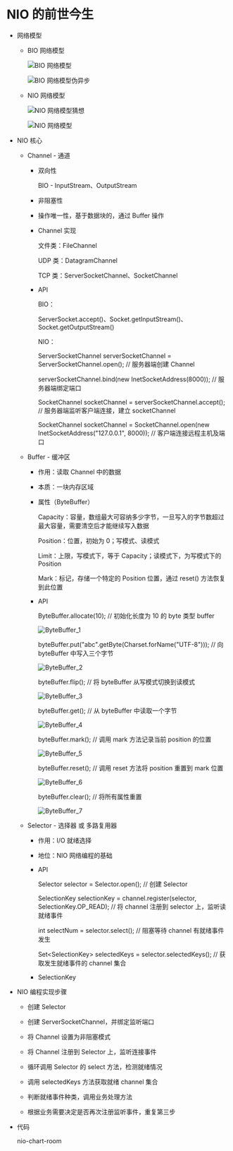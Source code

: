 # NIO 的前世今生

* 网络模型

  * BIO 网络模型

    ![BIO 网络模型](https://github.com/songor/java-io-learned/blob/master/capture/BIO%20%E7%BD%91%E7%BB%9C%E6%A8%A1%E5%9E%8B.PNG?raw=true)

    ![BIO 网络模型伪异步](https://github.com/songor/java-io-learned/blob/master/capture/BIO%20%E7%BD%91%E7%BB%9C%E6%A8%A1%E5%9E%8B%E4%BC%AA%E5%BC%82%E6%AD%A5.PNG?raw=true)

  * NIO 网络模型

    ![NIO 网络模型猜想](https://github.com/songor/java-io-learned/blob/master/capture/NIO%20%E7%BD%91%E7%BB%9C%E6%A8%A1%E5%9E%8B%E7%8C%9C%E6%83%B3.PNG?raw=true)

    ![NIO 网络模型](https://github.com/songor/java-io-learned/blob/master/capture/NIO%20%E7%BD%91%E7%BB%9C%E6%A8%A1%E5%9E%8B.PNG?raw=true)

* NIO 核心

  * Channel - 通道

    * 双向性

      BIO - InputStream、OutputStream

    * 非阻塞性

    * 操作唯一性，基于数据块的，通过 Buffer 操作

    * Channel 实现

      文件类：FileChannel

      UDP 类：DatagramChannel

      TCP 类：ServerSocketChannel、SocketChannel
      
    * API

      BIO：

      ServerSocket.accept()、Socket.getInputStream()、Socket.getOutputStream()

      NIO：

      ServerSocketChannel serverSocketChannel = ServerSocketChannel.open(); // 服务器端创建 Channel

      serverSocketChannel.bind(new InetSocketAddress(8000)); // 服务器端绑定端口

      SocketChannel socketChannel = serverSocketChannel.accept(); // 服务器端监听客户端连接，建立 socketChannel

      SocketChannel socketChannel = SocketChannel.open(new InetSocketAddress("127.0.0.1", 8000)); // 客户端连接远程主机及端口

  * Buffer - 缓冲区

    * 作用：读取 Channel 中的数据

    * 本质：一块内存区域

    * 属性（ByteBuffer）

      Capacity：容量，数组最大可容纳多少字节，一旦写入的字节数超过最大容量，需要清空后才能继续写入数据

      Position：位置，初始为 0；写模式、读模式

      Limit：上限，写模式下，等于 Capacity；读模式下，为写模式下的 Position

      Mark：标记，存储一个特定的 Position 位置，通过 reset() 方法恢复到此位置

    * API

      ByteBuffer.allocate(10); // 初始化长度为 10 的 byte 类型 buffer

      ![ByteBuffer_1](https://github.com/songor/java-io-learned/blob/master/capture/ByteBuffer_1.PNG?raw=true)

      byteBuffer.put("abc".getByte(Charset.forName("UTF-8"))); // 向 byteBuffer 中写入三个字节

      ![ByteBuffer_2](https://github.com/songor/java-io-learned/blob/master/capture/ByteBuffer_2.PNG?raw=true)

      byteBuffer.flip(); // 将 byteBuffer 从写模式切换到读模式

      ![ByteBuffer_3](https://github.com/songor/java-io-learned/blob/master/capture/ByteBuffer_3.PNG?raw=true)

      byteBuffer.get(); // 从 byteBuffer 中读取一个字节
      
      ![ByteBuffer_4](https://github.com/songor/java-io-learned/blob/master/capture/ByteBuffer_4.PNG?raw=true)
      
      byteBuffer.mark(); // 调用 mark 方法记录当前 position 的位置
      
      ![ByteBuffer_5](https://github.com/songor/java-io-learned/blob/master/capture/ByteBuffer_5.PNG?raw=true)
      
      byteBuffer.reset(); // 调用 reset 方法将 position 重置到 mark 位置
      
      ![ByteBuffer_6](https://github.com/songor/java-io-learned/blob/master/capture/ByteBuffer_6.PNG?raw=true)
      
      byteBuffer.clear(); // 将所有属性重置
      
      ![ByteBuffer_7](https://github.com/songor/java-io-learned/blob/master/capture/ByteBuffer_7.PNG?raw=true)

  * Selector - 选择器 或 多路复用器

    * 作用：I/O 就绪选择
    
    * 地位：NIO 网络编程的基础
    
    * API
    
      Selector selector = Selector.open(); // 创建 Selector
    
      SelectionKey selectionKey = channel.register(selector, SelectionKey.OP_READ); // 将 channel 注册到 selector 上，监听读就绪事件
    
      int selectNum = selector.select(); // 阻塞等待 channel 有就绪事件发生
    
      Set\<SelectionKey\> selectedKeys = selector.selectedKeys(); // 获取发生就绪事件的 channel 集合
    
    * SelectionKey

* NIO 编程实现步骤
  * 创建 Selector
  
  * 创建 ServerSocketChannel，并绑定监听端口
  
  * 将 Channel 设置为非阻塞模式
  
  * 将 Channel 注册到 Selector 上，监听连接事件
  
  * 循环调用 Selector 的 select 方法，检测就绪情况
  
  * 调用 selectedKeys 方法获取就绪 channel 集合
  
  * 判断就绪事件种类，调用业务处理方法
  
  * 根据业务需要决定是否再次注册监听事件，重复第三步
  
* 代码

  nio-chart-room

